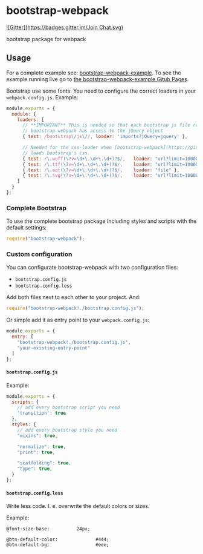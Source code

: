 bootstrap-webpack
=================
[![Gitter](https://badges.gitter.im/Join Chat.svg)](https://gitter.im/bline/bootstrap-webpack?utm_source=badge&utm_medium=badge&utm_campaign=pr-badge&utm_content=badge)

bootstrap package for webpack


Usage
-----

For a complete example see:
[bootstrap-webpack-example](https://github.com/bline/bootstrap-webpack-example).
To see the example running live go to
[the bootstrap-webpack-example Gitub Pages](http://bline.github.io/bootstrap-webpack-example/).

Bootstrap use some fonts. You need to configure the correct loaders in your `webpack.config.js`. Example:

``` javascript
module.exports = {
  module: {
    loaders: [
      // **IMPORTANT** This is needed so that each bootstrap js file required by
      // bootstrap-webpack has access to the jQuery object
      { test: /bootstrap\/js\//, loader: 'imports?jQuery=jquery' },

      // Needed for the css-loader when [bootstrap-webpack](https://github.com/bline/bootstrap-webpack)
      // loads bootstrap's css.
      { test: /\.woff(\?v=\d+\.\d+\.\d+)?$/,   loader: "url?limit=10000&minetype=application/font-woff" },
      { test: /\.ttf(\?v=\d+\.\d+\.\d+)?$/,    loader: "url?limit=10000&minetype=application/octet-stream" },
      { test: /\.eot(\?v=\d+\.\d+\.\d+)?$/,    loader: "file" },
      { test: /\.svg(\?v=\d+\.\d+\.\d+)?$/,    loader: "url?limit=10000&minetype=image/svg+xml" }
    ]
  }
};
```

### Complete Bootstrap

To use the complete bootstrap package including styles and scripts with the default settings:

``` javascript
require("bootstrap-webpack");
```

### Custom configuration

You can configurate bootstrap-webpack with two configuration files:

* `bootstrap.config.js`
* `bootstrap.config.less`

Add both files next to each other to your project. And:

``` javascript
require("bootstrap-webpack!./bootstrap.config.js");
```

Or simple add it as entry point to your `webpack.config.js`:

``` javascript
module.exports = {
  entry: [
    "bootstrap-webpack!./bootstrap.config.js",
    "your-existing-entry-point"
  ]
};
```

#### `bootstrap.config.js`

Example:

``` javascript
module.exports = {
  scripts: {
    // add every bootstrap script you need
    'transition': true
  },
  styles: {
    // add every bootstrap style you need
    "mixins": true,

    "normalize": true,
    "print": true,

    "scaffolding": true,
    "type": true,
  }
};
```

#### `bootstrap.config.less`

Write less code. I. e. overwrite the default colors or sizes.

Example:

``` less
@font-size-base:          24px;

@btn-default-color:              #444;
@btn-default-bg:                 #eee;
```

